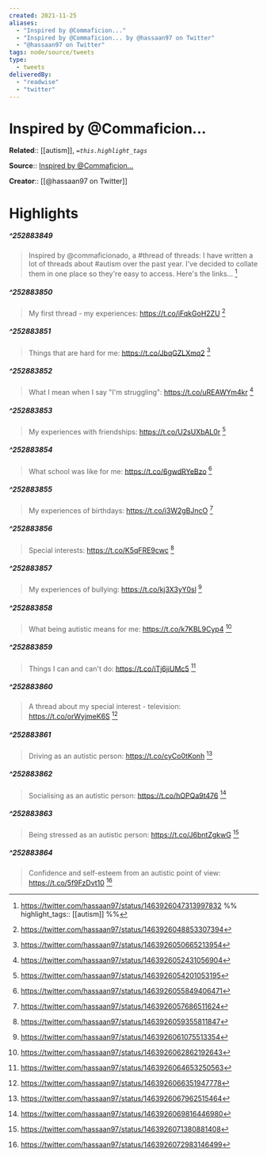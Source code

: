 ```yaml
---
created: 2021-11-25
aliases:
  - "Inspired by @Commaficion..."
  - "Inspired by @Commaficion... by @hassaan97 on Twitter"
  - "@hassaan97 on Twitter"
tags: node/source/tweets
type: 
  - tweets
deliveredBy: 
  - "readwise"
  - "twitter"
---
```

# Inspired by @Commaficion...

**Related**:: [[autism]], 
*`=this.highlight_tags`*

**Source**:: [Inspired by @Commaficion...](https://twitter.com/hassaan97/status/1463926047313997832)

**Creator**:: [[@hassaan97 on Twitter]]

# Highlights
##### ^252883849
  
> Inspired by @commaficionado, a \#thread of threads:
> I have written a lot of threads about \#autism over the past year. I've decided to collate them in one place so they're easy to access. Here's the links... 
  [^252883849]

[^252883849]: https://twitter.com/hassaan97/status/1463926047313997832
%%
highlight_tags:: [[autism]]
%%
##### ^252883850
  
> My first thread - my experiences: https://t.co/iFqkGoH2ZU 
  [^252883850]

[^252883850]: https://twitter.com/hassaan97/status/1463926048853307394

##### ^252883851
  
> Things that are hard for me: https://t.co/JbqGZLXmq2 
  [^252883851]

[^252883851]: https://twitter.com/hassaan97/status/1463926050665213954

##### ^252883852
  
> What I mean when I say "I'm struggling": https://t.co/uREAWYm4kr 
  [^252883852]

[^252883852]: https://twitter.com/hassaan97/status/1463926052431056904

##### ^252883853
  
> My experiences with friendships: https://t.co/U2sUXbAL0r 
  [^252883853]

[^252883853]: https://twitter.com/hassaan97/status/1463926054201053195

##### ^252883854
  
> What school was like for me: https://t.co/6gwdRYeBzo 
  [^252883854]

[^252883854]: https://twitter.com/hassaan97/status/1463926055849406471

##### ^252883855
  
> My experiences of birthdays: https://t.co/i3W2gBJncO 
  [^252883855]

[^252883855]: https://twitter.com/hassaan97/status/1463926057686511624

##### ^252883856
  
> Special interests: https://t.co/K5qFRE9cwc 
  [^252883856]

[^252883856]: https://twitter.com/hassaan97/status/1463926059355811847

##### ^252883857
  
> My experiences of bullying: https://t.co/kj3X3yY0sl 
  [^252883857]

[^252883857]: https://twitter.com/hassaan97/status/1463926061075513354

##### ^252883858
  
> What being autistic means for me: https://t.co/k7KBL9Cyp4 
  [^252883858]

[^252883858]: https://twitter.com/hassaan97/status/1463926062862192643

##### ^252883859
  
> Things I can and can't do: https://t.co/iTj6jiUMc5 
  [^252883859]

[^252883859]: https://twitter.com/hassaan97/status/1463926064653250563

##### ^252883860
  
> A thread about my special interest - television: https://t.co/orWyjmeK6S 
  [^252883860]

[^252883860]: https://twitter.com/hassaan97/status/1463926066351947778

##### ^252883861
  
> Driving as an autistic person: https://t.co/cyCo0tKonh 
  [^252883861]

[^252883861]: https://twitter.com/hassaan97/status/1463926067962515464

##### ^252883862
  
> Socialising as an autistic person: https://t.co/hOPQa9t476 
  [^252883862]

[^252883862]: https://twitter.com/hassaan97/status/1463926069816446980

##### ^252883863
  
> Being stressed as an autistic person: https://t.co/J6bntZgkwG 
  [^252883863]

[^252883863]: https://twitter.com/hassaan97/status/1463926071380881408

##### ^252883864
  
> Confidence and self-esteem from an autistic point of view: https://t.co/5f9FzDvt10 
  [^252883864]

[^252883864]: https://twitter.com/hassaan97/status/1463926072983146499

